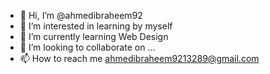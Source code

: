 - 👋 Hi, I’m @ahmedibraheem92
- 👀 I’m interested in learning by myself
- 🌱 I’m currently learning Web Design
- 💞️ I’m looking to collaborate on ...
- 📫 How to reach me ahmedibraheem9213289@gmail.com

<!---
ahmedibraheem92/ahmedibraheem92 is a ✨ special ✨ repository because its `README.md` (this file) appears on your GitHub profile.
You can click the Preview link to take a look at your changes.
--->
